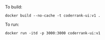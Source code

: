 To build:

`docker build --no-cache -t coderrank-ui:v1 .`

To run:

`docker run -itd -p 3000:3000 coderrank-ui:v1`